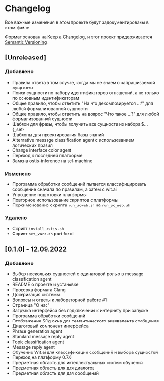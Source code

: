 # Changelog

Все важные изменения в этом проекте будут задокументированы в этом файле.

Формат основан на [Keep a Changelog](https://keepachangelog.com/en/1.0.0/),
и этот проект придерживается [Semantic Versioning](https://semver.org/spec/v2.0.0.html).

## [Unreleased]

### Добавлено
- Правила ответа в том случае, когда мы не знаем о запрашиваемой сущности
- Поиск сущности по набору идентификаторов отношений, а не только по основным идентификаторам
- Общее правило, чтобы ответить "На что декомпозируется ...?" для любой формализованной сущности
- Общее правило, чтобы ответить на вопрос "Что такое ...?" для любой формализованной сущности
- Шаблон для фразы, чтобы получить все сущности из набора $...{_set}
- Шаблоны для проектирования базы знаний
- Alternative message classification agent с использованием логических правил
- Change interface color agent
- Переход к последней платформе
- Замена ostis-inference на scl-machine

### Изменено
- Программа обработки сообщений пытается классифицировать сообщение сначала по правилам, а затем с wit.ai
- Упрощение подготовки платформы
- Повторное использование скриптов с платформы
- Переименование скрипта `run_scweb.sh` на `run_sc_web.sh`

### Удалено
- Скрипт `install_ostis.sh`
- Скрипт `set_vars.sh` part for ci

## [0.1.0] - 12.09.2022

### Добавлено

- Выбор нескольких сущностей с одинаковой ролью в message classification agent
- README о проекте и установке
- Проверка формата Clang
- Докеризация системы 
- Вопросы и ответы к лабораторной работе #1
- Страница "О нас"
- Загрузка интерфейса без подключения к интернету при запуске
- Программа обработки сообщений
- Отображение SCg окна для семантического эквивалента сообщения
- Диалоговый компонент интерфейса
- Phrase generation agent
- Standard message reply agent
- Topic classification agent
- Message reply agent
- Обучение Wit.ai для классификации сообщений и выбора сущностей
- Переход на платформу 0.7.0
- Предметная область для интеллектуальных систем обучения
- Предметная область для для диалогов
- Предметная область для для сообщений
